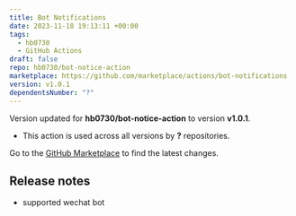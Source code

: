 ```yaml
---
title: Bot Notifications
date: 2023-11-18 19:13:11 +00:00
tags:
  - hb0730
  - GitHub Actions
draft: false
repo: hb0730/bot-notice-action
marketplace: https://github.com/marketplace/actions/bot-notifications
version: v1.0.1
dependentsNumber: "?"
---
```



Version updated for **hb0730/bot-notice-action** to version **v1.0.1**.
- This action is used across all versions by **?** repositories.

Go to the [GitHub Marketplace](https://github.com/marketplace/actions/bot-notifications) to find the latest changes.

## Release notes

* supported wechat bot
